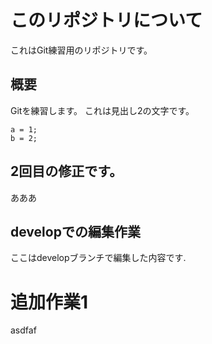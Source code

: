 # このリポジトリについて
これはGit練習用のリポジトリです。

## 概要
Gitを練習します。
これは見出し2の文字です。

```
a = 1;
b = 2;
```


## 2回目の修正です。

あああ



## developでの編集作業
ここはdevelopブランチで編集した内容です.


# 追加作業1
asdfaf

